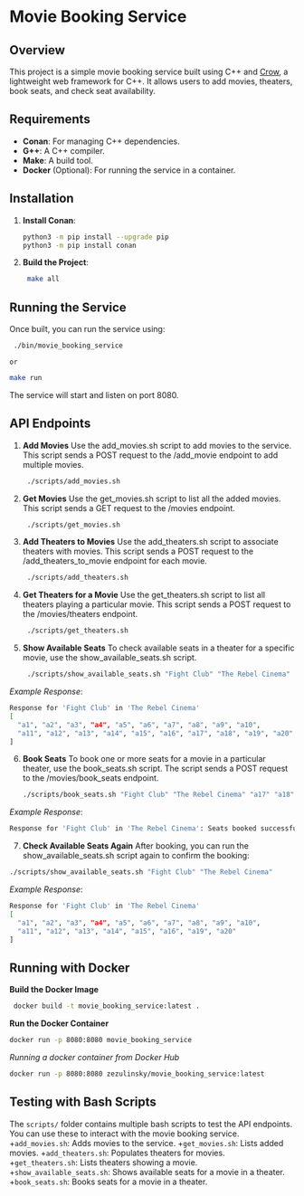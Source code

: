 # Movie Booking Service

## Overview

This project is a simple movie booking service built using C++ and [Crow](https://crowcpp.org/), a lightweight web framework for C++. It allows users to add movies, theaters, book seats, and check seat availability.

## Requirements

- **Conan**: For managing C++ dependencies.
- **G++**: A C++ compiler.
- **Make**: A build tool.
- **Docker** (Optional): For running the service in a container.

## Installation

1. **Install Conan**: 

   ```bash
   python3 -m pip install --upgrade pip
   python3 -m pip install conan
   ```
2. **Build the Project**:

   ```bash
    make all
   ```

## Running the Service
Once built, you can run the service using:

   ```bash
    ./bin/movie_booking_service
   ```

    or

   ```bash
   make run
   ```
The service will start and listen on port 8080.

## API Endpoints
1. **Add Movies**
Use the add_movies.sh script to add movies to the service.
This script sends a POST request to the /add_movie endpoint to add multiple movies.
   ```bash
    ./scripts/add_movies.sh
   ```

2. **Get Movies**
Use the get_movies.sh script to list all the added movies. This script sends a GET request to the /movies endpoint.
   ```bash
    ./scripts/get_movies.sh
   ```

3. **Add Theaters to Movies**
Use the add_theaters.sh script to associate theaters with movies. This script sends a POST request to the /add_theaters_to_movie endpoint for each movie.
   ```bash
    ./scripts/add_theaters.sh
   ```

4. **Get Theaters for a Movie**
Use the get_theaters.sh script to list all theaters playing a particular movie. This script sends a POST request to the /movies/theaters endpoint.
   ```bash
    ./scripts/get_theaters.sh
   ```

5. **Show Available Seats**
To check available seats in a theater for a specific movie, use the show_available_seats.sh script.
   ```bash
    ./scripts/show_available_seats.sh "Fight Club" "The Rebel Cinema"
   ```

*Example Response*:
```bash
Response for 'Fight Club' in 'The Rebel Cinema'
[
  "a1", "a2", "a3", "a4", "a5", "a6", "a7", "a8", "a9", "a10",
  "a11", "a12", "a13", "a14", "a15", "a16", "a17", "a18", "a19", "a20"
]
```

6. **Book Seats**
To book one or more seats for a movie in a particular theater, use the book_seats.sh script. The script sends a POST request to the /movies/book_seats endpoint.

   ```bash
   ./scripts/book_seats.sh "Fight Club" "The Rebel Cinema" "a17" "a18"
   ```

*Example Response*:

```bash
Response for 'Fight Club' in 'The Rebel Cinema': Seats booked successfully.
```

7. **Check Available Seats Again**
After booking, you can run the show_available_seats.sh script again to confirm the booking:

```bash
./scripts/show_available_seats.sh "Fight Club" "The Rebel Cinema"
```

*Example Response*:

```bash
Response for 'Fight Club' in 'The Rebel Cinema'
[
  "a1", "a2", "a3", "a4", "a5", "a6", "a7", "a8", "a9", "a10",
  "a11", "a12", "a13", "a14", "a15", "a16", "a19", "a20"
]
```

## Running with Docker
**Build the Docker Image**
   ```bash
    docker build -t movie_booking_service:latest .
   ```

**Run the Docker Container**
   ```bash
docker run -p 8080:8080 movie_booking_service
   ```

*Running a docker container from Docker Hub*
   ```bash
docker run -p 8080:8080 zezulinsky/movie_booking_service:latest
   ```

## Testing with Bash Scripts
The ```scripts/``` folder contains multiple bash scripts to test the API endpoints. You can use these to interact with the movie booking service.
+```add_movies.sh```: Adds movies to the service.
+```get_movies.sh```: Lists added movies.
+```add_theaters.sh```: Populates theaters for movies.
+```get_theaters.sh```: Lists theaters showing a movie.
+```show_available_seats.sh```: Shows available seats for a movie in a theater.
+```book_seats.sh```: Books seats for a movie in a theater.
